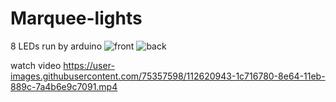 # Marquee-lights
8 LEDs run by arduino
![front](https://user-images.githubusercontent.com/75357598/112620507-98b77b00-8e63-11eb-94bb-38677ad4c45b.jpg)
![back](https://user-images.githubusercontent.com/75357598/112620516-9c4b0200-8e63-11eb-87fb-96f5806d9ec8.jpg)

watch video
https://user-images.githubusercontent.com/75357598/112620943-1c716780-8e64-11eb-889c-7a4b6e9c7091.mp4
